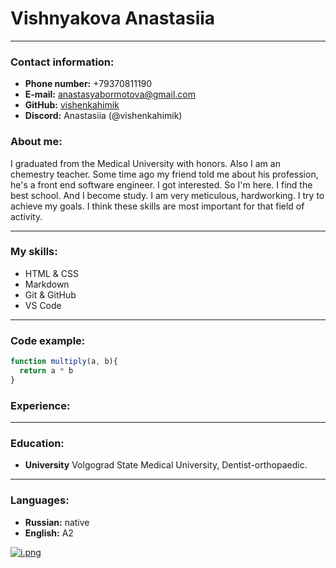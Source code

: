 # Vishnyakova Anastasiia
---
### Contact information:

* **Phone number:** +79370811190
* **E-mail:** anastasyabormotova@gmail.com
* **GitHub:** [vishenkahimik](https://github.com/vishenkahimik)
* **Discord:** Anastasiia (@vishenkahimik)

### About me:

I graduated from the Medical University with honors. Also I am an chemestry teacher. Some time ago my friend told me about his profession, he's a front end software engineer. I got interested. So I'm here. I find the best school. And I become study. I am very meticulous, hardworking. I try to achieve my goals. I think these skills are most important for that field of activity.

---

### My skills:
* HTML & CSS
* Markdown
* Git & GitHub
* VS Code

---

### Code example:

```js
function multiply(a, b){
  return a * b
}
```
### Experience:
____
### Education:

* **University**   Volgograd State Medical University, Dentist-orthopaedic.
---

### Languages:

* **Russian:**   native
* **English:**   A2

[![i.png](https://i.postimg.cc/WzLYNxWQ/i.png)](https://postimg.cc/ZBHxjshc)